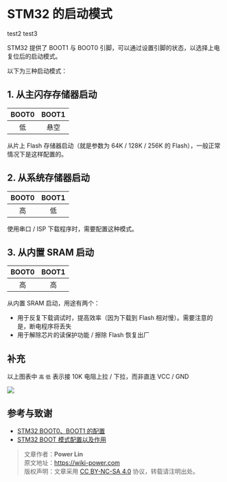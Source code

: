 # STM32 的启动模式

test2
test3

STM32 提供了 BOOT1 与 BOOT0 引脚，可以通过设置引脚的状态，以选择上电复位后的启动模式。

以下为三种启动模式：

## 1. 从主闪存存储器启动

| BOOT0 | BOOT1 |
| :---: | :---: |
|  低   | 悬空  |

从片上 Flash 存储器启动（就是参数为 64K / 128K / 256K 的 Flash），一般正常情况下是这样配置的。

## 2. 从系统存储器启动

| BOOT0 | BOOT1 |
| :---: | :---: |
|  高   |  低   |

使用串口 / ISP 下载程序时，需要配置这种模式。

## 3. 从内置 SRAM 启动

| BOOT0 | BOOT1 |
| :---: | :---: |
|  高   |  高   |

从内置 SRAM 启动，用途有两个：

- 用于反复下载调试时，提高效率（因为下载到 Flash 相对慢）。需要注意的是，断电程序将丢失
- 用于解除芯片的读保护功能 / 擦除 Flash 恢复出厂

## 补充

以上图表中 `高` `低` 表示接 10K 电阻上拉 / 下拉，而非直连 VCC / GND

![](https://wiki-media-1253965369.cos.ap-guangzhou.myqcloud.com/img/20200603134417.jpg)

## 参考与致谢

- [STM32 BOOT0、BOOT1 的配置](https://blog.csdn.net/Creative_Team/article/details/79315876)
- [STM32 BOOT 模式配置以及作用](https://blog.csdn.net/weixin_34349320/article/details/86231081?utm_medium=distribute.pc_relevant.none-task-blog-BlogCommendFromMachineLearnPai2-1.nonecase&depth_1-utm_source=distribute.pc_relevant.none-task-blog-BlogCommendFromMachineLearnPai2-1.nonecase)

> 文章作者：**Power Lin**  
> 原文地址：<https://wiki-power.com>  
> 版权声明：文章采用 [CC BY-NC-SA 4.0](https://creativecommons.org/licenses/by/4.0/deed.zh) 协议，转载请注明出处。
